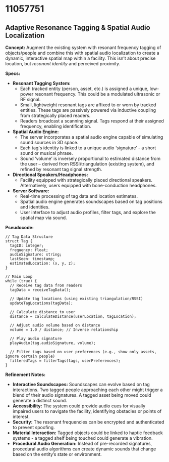 # 11057751

## Adaptive Resonance Tagging & Spatial Audio Localization

**Concept:** Augment the existing system with resonant frequency tagging of objects/people and combine this with spatial audio localization to create a dynamic, interactive spatial map within a facility. This isn’t about precise location, but *resonant identity* and perceived proximity.

**Specs:**

*   **Resonant Tagging System:**
    *   Each tracked entity (person, asset, etc.) is assigned a unique, low-power resonant frequency. This could be a modulated ultrasonic or RF signal.
    *   Small, lightweight resonant tags are affixed to or worn by tracked entities. These tags are passively powered via inductive coupling from strategically placed readers.
    *   Readers broadcast a scanning signal. Tags respond at their assigned frequency, enabling identification.
*   **Spatial Audio Engine:**
    *   The server incorporates a spatial audio engine capable of simulating sound sources in 3D space.
    *   Each tag's identity is linked to a unique audio ‘signature’ - a short sound or musical phrase.
    *   Sound ‘volume’ is inversely proportional to estimated distance from the user – derived from RSSI/triangulation (existing system), and refined by resonant tag signal strength.
*   **Directional Speakers/Headphones:**
    *   Facility equipped with strategically placed directional speakers. Alternatively, users equipped with bone-conduction headphones.
*   **Server Software:**
    *   Real-time processing of tag data and location estimates.
    *   Spatial audio engine generates soundscapes based on tag positions and identities.
    *   User interface to adjust audio profiles, filter tags, and explore the spatial map via sound.

**Pseudocode:**

```
// Tag Data Structure
struct Tag {
  tagID: integer;
  frequency: float;
  audioSignature: string;
  lastSeen: timestamp;
  estimatedLocation: (x, y, z);
}

// Main Loop
while (true) {
  // Receive tag data from readers
  tagData = receiveTagData();

  // Update tag locations (using existing triangulation/RSSI)
  updateTagLocations(tagData);

  // Calculate distance to user
  distance = calculateDistance(userLocation, tagLocation);

  // Adjust audio volume based on distance
  volume = 1.0 / distance; // Inverse relationship

  // Play audio signature
  playAudio(tag.audioSignature, volume);

  // Filter tags based on user preferences (e.g., show only assets, ignore certain people)
  filteredTags = filterTags(tags, userPreferences);
}
```

**Refinement Notes:**

*   **Interactive Soundscapes:** Soundscapes can evolve based on tag interactions.  Two tagged people approaching each other might trigger a blend of their audio signatures. A tagged asset being moved could generate a distinct sound.
*   **Accessibility:** The system could provide audio cues for visually impaired users to navigate the facility, identifying obstacles or points of interest.
*   **Security:**  The resonant frequencies can be encrypted and authenticated to prevent spoofing.
*   **Material Interaction:** Tagged objects could be linked to haptic feedback systems - a tagged shelf being touched could generate a vibration.
*   **Procedural Audio Generation:**  Instead of pre-recorded signatures, procedural audio algorithms can create dynamic sounds that change based on the entity’s state or environment.